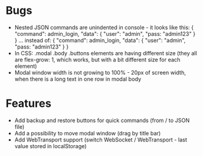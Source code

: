 # Bugs

- Nested JSON commands are unindented in console - it looks like this:
{
"command": admin_login,
"data": {
  "user": "admin",
  "pass: "admin123"
}
}
... instead of:
{
 "command": admin_login,
 "data": {
  "user": "admin",
  "pass: "admin123"
 }
}
- In CSS: .modal .body .buttons elements are having different size (they all are flex-grow: 1, which works, but with a bit different size for each element)
- Modal window width is not growing to 100% - 20px of screen width, when there is a long text in one row in modal body

# Features

- Add backup and restore buttons for quick commands (from / to JSON file)
- Add a possibility to move modal window (drag by title bar)
- Add WebTransport support (switch WebSocket / WebTransport - last value stored in localStorage)
